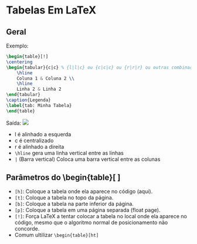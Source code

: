 # Tabelas Em LaTeX
## Geral
Exemplo:
```latex
\begin{table}[!]
\centering
\begin{tabular}{c|c} % {l|l|c} ou {c|c|c} ou {r|r|r} ou outras combinações, | são as barras verticais
	\hline
	Coluna 1 & Coluna 2 \\
	\hline
	Linha 2 & Linha 2
\end{tabular}
\caption{Legenda}
\label{tab: Minha Tabela}
\end{table}
```
Saída:
![](https://i.imgur.com/AP9cCpq.png)

- l é alinhado a esquerda 
- c é centralizado
- r é alinhado a direita
- `\hline` gera uma linha vertical entre as linhas
- `|` (Barra vertical) Coloca uma barra vertical entre as colunas
## Parâmetros do \\begin{table}[ ]

- `[h]`: Coloque a tabela onde ela aparece no código (aqui).
- `[t]`: Coloque a tabela no topo da página.
- `[b]`: Coloque a tabela na parte inferior da página.
- `[p]`: Coloque a tabela em uma página separada (float page).
- `[!]`: Força LaTeX a tentar colocar a tabela no local onde ela aparece no código, mesmo que o algoritmo normal de posicionamento não concorde.
- Comum ultilizar `\begin{table}[ht]`


